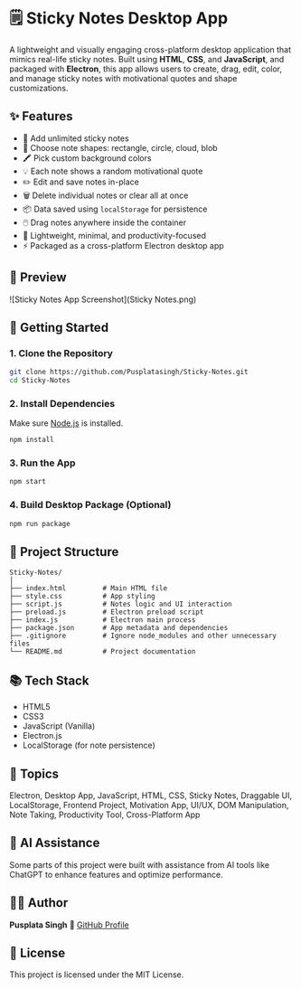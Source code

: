 # 🗒️ Sticky Notes Desktop App

A lightweight and visually engaging cross-platform desktop application that mimics real-life sticky notes. Built using **HTML**, **CSS**, and **JavaScript**, and packaged with **Electron**, this app allows users to create, drag, edit, color, and manage sticky notes with motivational quotes and shape customizations.

## ✨ Features

- 📝 Add unlimited sticky notes
- 🎨 Choose note shapes: rectangle, circle, cloud, blob
- 🖍️ Pick custom background colors
- 💡 Each note shows a random motivational quote
- ✏️ Edit and save notes in-place
- 🗑️ Delete individual notes or clear all at once
- 📦 Data saved using `localStorage` for persistence
- 🖱️ Drag notes anywhere inside the container
- 🧠 Lightweight, minimal, and productivity-focused
- ⚡ Packaged as a cross-platform Electron desktop app

## 📸 Preview

![Sticky Notes App Screenshot](Sticky Notes.png)

## 🚀 Getting Started

### 1. Clone the Repository

```bash
git clone https://github.com/Pusplatasingh/Sticky-Notes.git
cd Sticky-Notes
````

### 2. Install Dependencies

Make sure [Node.js](https://nodejs.org/) is installed.

```bash
npm install
```

### 3. Run the App

```bash
npm start
```

### 4. Build Desktop Package (Optional)

```bash
npm run package
```

## 📁 Project Structure

```
Sticky-Notes/
│
├── index.html         # Main HTML file
├── style.css          # App styling
├── script.js          # Notes logic and UI interaction
├── preload.js         # Electron preload script
├── index.js           # Electron main process
├── package.json       # App metadata and dependencies
├── .gitignore         # Ignore node_modules and other unnecessary files
└── README.md          # Project documentation
```

## 📚 Tech Stack

* HTML5
* CSS3
* JavaScript (Vanilla)
* Electron.js
* LocalStorage (for note persistence)

## 📌 Topics

Electron, Desktop App, JavaScript, HTML, CSS, Sticky Notes, Draggable UI, LocalStorage, Frontend Project, Motivation App, UI/UX, DOM Manipulation, Note Taking, Productivity Tool, Cross-Platform App

## 🤖 AI Assistance

Some parts of this project were built with assistance from AI tools like ChatGPT to enhance features and optimize performance.

## 🙋‍♀️ Author

**Pusplata Singh**
🔗 [GitHub Profile](https://github.com/Pusplatasingh)

## 📝 License

This project is licensed under the MIT License.
